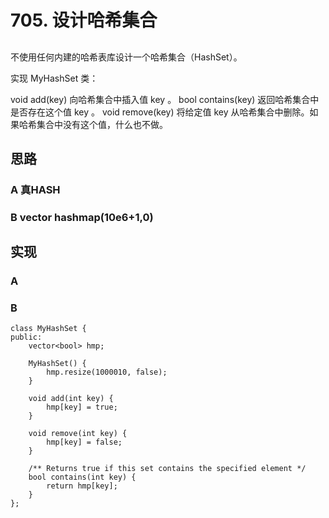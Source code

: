 # 705. 设计哈希集合

## 
不使用任何内建的哈希表库设计一个哈希集合（HashSet）。

实现 MyHashSet 类：

void add(key) 向哈希集合中插入值 key 。
bool contains(key) 返回哈希集合中是否存在这个值 key 。
void remove(key) 将给定值 key 从哈希集合中删除。如果哈希集合中没有这个值，什么也不做。

## 思路

### A 真HASH


### B vector<int> hashmap(10e6+1,0)


## 实现

### A 

### B 
```
class MyHashSet {
public:
    vector<bool> hmp;

    MyHashSet() {
        hmp.resize(1000010, false);
    }

    void add(int key) {
        hmp[key] = true;
    }

    void remove(int key) {
        hmp[key] = false;
    }

    /** Returns true if this set contains the specified element */
    bool contains(int key) {
        return hmp[key];
    }
};
```
